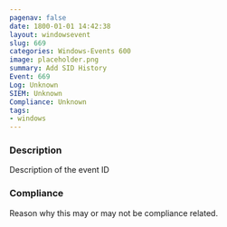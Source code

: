 ```yaml
---
pagenav: false
date: 1800-01-01 14:42:38
layout: windowsevent
slug: 669
categories: Windows-Events 600
image: placeholder.png
summary: Add SID History
Event: 669
Log: Unknown
SIEM: Unknown
Compliance: Unknown
tags:
- windows
---
```


### Description

Description of the event ID

### Compliance

Reason why this may or may not be compliance related.
